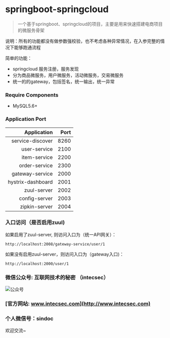 # springboot-springcloud
> 一个基于springboot、springcloud的项目，主要是用来快速搭建电商项目的微服务骨架

说明：所有的功能都没有做参数强校验，也不考虑各种异常情况，在入参完整的情况下能够跑通流程

简单的功能：

- springcloud 服务注册，服务发现
- 分为商品微服务，用户微服务，活动微服务，交易微服务
- 统一的的gateway，包括签名，统一输出，统一异常

### Require Components
- MySQL5.6+

### Application Port

Application | Port |    
-:|-:|
service-discover | 8260 |
user-service | 2100 |
item-service | 2200 |
order-service | 2300 |
gateway-service | 2000 |
hystrix-dashboard | 2001 |
zuul-server | 2002 |
config-server | 2003 |
zipkin-server | 2004 |


### 入口访问（是否启用zuul)
如果启用了zuul-server, 则访问入口为（统一API网关）：
```
http://localhost:2008/gateway-service/user/1
```

如果没有启用zuul-server，则访问入口为（gateway入口)：
```
http://localhost:2000/user/1
```

### 微信公众号: 互联网技术的秘密 （intecsec）
![公众号](http://www.intecsec.com/wp-content/uploads/2020/06/intecsec_wechat.jpg)
### [官方网站: www.intecsec.com](http://www.intecsec.com)
### 个人微信号：sindoc
欢迎交流~

